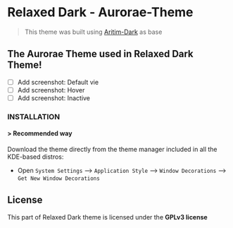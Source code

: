 # Relaxed Dark - Aurorae-Theme

> This theme was built using [Aritim-Dark](https://github.com/Mrcuve0/Aritim-Dark) as base

## The Aurorae Theme used in Relaxed Dark Theme!
- [ ] Add screenshot: Default vie
- [ ] Add screenshot: Hover
- [ ] Add screenshot: Inactive

### **INSTALLATION**
#### **> Recommended way**
Download the theme directly from the theme manager included in all the KDE-based distros:

* Open `System Settings` --> `Application Style` --> `Window Decorations` --> `Get New Window Decorations`


## License
This part of Relaxed Dark theme is licensed under the **GPLv3 license**